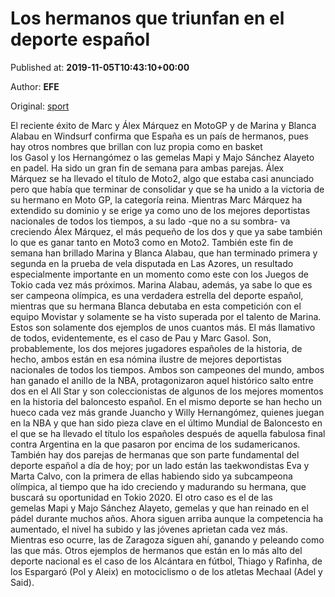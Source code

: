
# Los hermanos que triunfan en el deporte español

Published at: **2019-11-05T10:43:10+00:00**

Author: **EFE**

Original: [sport](https://www.sport.es/es/noticias/deportes/hermanos-que-triunfan-deporte-espanol-marquez-alabau-gasol-alayeto-espargaro-mechaal-7714968)

El reciente éxito de Marc y Álex Márquez en MotoGP y de Marina y Blanca Alabau en Windsurf confirma que España es un país de hermanos, pues hay otros nombres que brillan con luz propia como en basket los Gasol y los Hernangómez o las gemelas Mapi y Majo Sánchez Alayeto en padel.
Ha sido un gran fin de semana para ambas parejas. Álex Márquez se ha llevado el título de Moto2, algo que estaba casi anunciado pero que había que terminar de consolidar y que se ha unido a la victoria de su hermano en Moto GP, la categoría reina.
Mientras Marc Márquez ha extendido su dominio y se erige ya como uno de los mejores deportistas nacionales de todos los tiempos, a su lado -que no a su sombra- va creciendo Álex Márquez, el más pequeño de los dos y que ya sabe también lo que es ganar tanto en Moto3 como en Moto2.
También este fin de semana han brillado Marina y Blanca Alabau, que han terminado primera y segunda en la prueba de vela disputada en Las Azores, un resultado especialmente importante en un momento como este con los Juegos de Tokio cada vez más próximos.
Marina Alabau, además, ya sabe lo que es ser campeona olímpica, es una verdadera estrella del deporte español, mientras que su hermana Blanca debutaba en esta competición con el equipo Movistar y solamente se ha visto superada por el talento de Marina.
Estos son solamente dos ejemplos de unos cuantos más. El más llamativo de todos, evidentemente, es el caso de Pau y Marc Gasol. Son, probablemente, los dos mejores jugadores españoles de la historia, de hecho, ambos están en esa nómina ilustre de mejores deportistas nacionales de todos los tiempos.
Ambos son campeones del mundo, ambos han ganado el anillo de la NBA, protagonizaron aquel histórico salto entre dos en el All Star y son coleccionistas de algunos de los mejores momentos en la historia del baloncesto español.
En el mismo deporte se han hecho un hueco cada vez más grande Juancho y Willy Hernangómez, quienes juegan en la NBA y que han sido pieza clave en el último Mundial de Baloncesto en el que se ha llevado el título los españoles después de aquella fabulosa final contra Argentina en la que pasaron por encima de los sudamericanos.
También hay dos parejas de hermanas que son parte fundamental del deporte español a día de hoy; por un lado están las taekwondistas Eva y Marta Calvo, con la primera de ellas habiendo sido ya subcampeona olímpica, al tiempo que ha ido creciendo y madurando su hermana, que buscará su oportunidad en Tokio 2020.
El otro caso es el de las gemelas Mapi y Majo Sánchez Alayeto, gemelas y que han reinado en el pádel durante muchos años. Ahora siguen arriba aunque la competencia ha aumentado, el nivel ha subido y las jóvenes aprietan cada vez más. Mientras eso ocurre, las de Zaragoza siguen ahí, ganando y peleando como las que más.
Otros ejemplos de hermanos que están en lo más alto del deporte nacional es el caso de los Alcántara en fútbol, Thiago y Rafinha, de los Espargaró (Pol y Aleix) en motociclismo o de los atletas Mechaal (Adel y Said).
